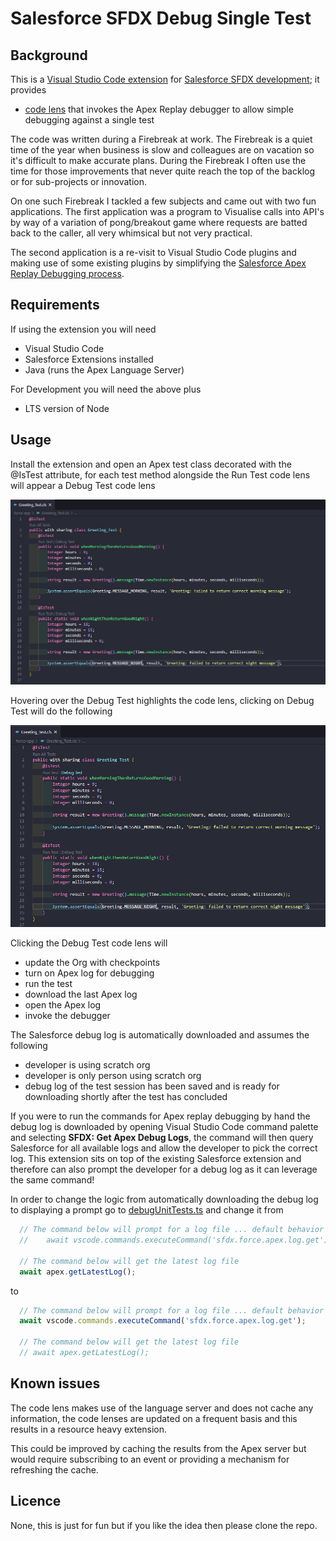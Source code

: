 Salesforce SFDX Debug Single Test
=========================

## Background

This is a [Visual Studio Code extension](https://code.visualstudio.com/docs/introvideos/extend) for [Salesforce SFDX development](https://developer.salesforce.com/docs/atlas.en-us.sfdx_dev.meta/sfdx_dev/sfdx_dev_intro.htm); it provides 
- [code lens](https://vscode.rocks/codelens/) that invokes the Apex Replay debugger to allow simple debugging against a single test

The code was written during a Firebreak at work. The Firebreak is a quiet time of the year when business is slow and colleagues are on vacation so it's difficult to make accurate plans. During the Firebreak I often use the time for those improvements that never quite reach the top of the backlog or for sub-projects or innovation.

On one such Firebreak I tackled a few subjects and came out with two fun applications. The first application was a program to Visualise calls into API's by way of a variation of pong/breakout game where requests are batted back to the caller, all very whimsical but not very practical.

The second application is a re-visit to Visual Studio Code plugins and making use of some existing plugins by simplifying the [Salesforce Apex Replay Debugging process](https://salesforcedx-vscode.netlify.app/tools/vscode/en/apex/replay-debugger/). 

## Requirements

If using the extension you will need
- Visual Studio Code
- Salesforce Extensions installed
- Java (runs the Apex Language Server)

For Development you will need the above plus
- LTS version of Node

## Usage

Install the extension and open an Apex test class decorated with the @IsTest attribute, for each test method alongside the Run Test code lens will appear a Debug Test code lens

![Debug Test code lens](.images/debug-code-lens.png)

Hovering over the Debug Test highlights the code lens, clicking on Debug Test will do the following

![Debug Test code lens hover](.images/debug-code-lens-hover.png)

Clicking the Debug Test code lens will
- update the Org with checkpoints
- turn on Apex log for debugging
- run the test
- download the last Apex log
- open the Apex log
- invoke the debugger

The Salesforce debug log is automatically downloaded and assumes the following
- developer is using scratch org
- developer is only person using scratch org
- debug log of the test session has been saved and is ready for downloading shortly after the test has concluded

If you were to run the commands for Apex replay debugging by hand the debug log is downloaded by opening Visual Studio Code command palette and selecting **SFDX: Get Apex Debug Logs**, the command will then query Salesforce for all available logs and allow the developer to pick the correct log. This extension sits on top of the existing Salesforce extension and therefore can also prompt the developer for a debug log as it can leverage the same command!

In order to change the logic from automatically downloading the debug log to displaying a prompt go to [debugUnitTests.ts](src/commands/debugUnitTests.ts) and change it from
```typescript
  // The command below will prompt for a log file ... default behavior
  //    await vscode.commands.executeCommand('sfdx.force.apex.log.get');

  // The command below will get the latest log file
  await apex.getLatestLog();
```

to

```typescript
  // The command below will prompt for a log file ... default behavior
  await vscode.commands.executeCommand('sfdx.force.apex.log.get');

  // The command below will get the latest log file
  // await apex.getLatestLog();
```

## Known issues

The code lens makes use of the language server and does not cache any information, the code lenses are updated on a frequent basis and this results in a resource heavy extension.

This could be improved by caching the results from the Apex server but would require subscribing to an event or providing a mechanism for refreshing the cache.

## Licence

None, this is just for fun but if you like the idea then please clone the repo.